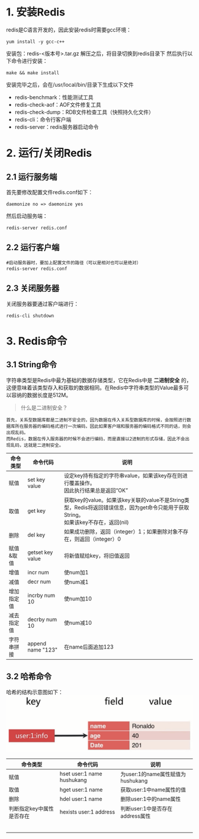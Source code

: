 # 1. 安装Redis

redis是C语言开发的，因此安装redis时需要gcc环境：

```shell
yum install -y gcc-c++
```

安装包：redis-<版本号>.tar.gz
解压之后，将目录切换到redis目录下
然后执行以下命令进行安装：
```shell
make && make install
```

安装完毕之后，会在/usr/local/bin/目录下生成以下文件

- redis-benchmark：性能测试工具
- redis-check-aof：AOF文件修复工具
- redis-check-dump：RDB文件检查工具（快照持久化文件）
- redis-cli：命令行客户端
- redis-server：redis服务器启动命令

# 2. 运行/关闭Redis

## 2.1 运行服务端

首先要修改配置文件redis.conf如下：
```text
daemonize no => daemonize yes
```

然后启动服务端：
```text
redis-server redis.conf
```

## 2.2 运行客户端
```text
#启动服务器时，要加上配置文件的路径（可以是相对也可以是绝对）
redis-server redis.conf
```

## 2.3 关闭服务器
关闭服务器要通过客户端进行：
```text
redis-cli shutdown
```

# 3. Redis命令

## 3.1 String命令

字符串类型是Redis中最为基础的数据存储类型，它在Redis中是 **二进制安全** 的，这便意味着该类型存入和获取的数据相同。在Redis中字符串类型的Value最多可以容纳的数据长度是512M。

> 什么是二进制安全？
```text
首先，关系型数据库都是二进制不安全的，因为数据在传入关系型数据库的时候，会按照进行数据库所在服务器的编码格式进行一次编码，因此如果客户端和服务器的编码格式不同的话，则会出现乱码。
而Redis，数据在传入服务器的时候不会进行编码，而是直接以2进制的形式存储，因此不会出现乱码，这就是二进制安全。
```

| 命令类型 | 命令代码 | 说明 |
| -- | -- | -- |
| 赋值 | set key value | 设定key持有指定的字符串value，如果该key存在则进行覆盖操作。<br>因此执行结果总是返回“OK” |
| 取值 | get key | 获取key的value。如果该key关联的value不是String类型，Redis将返回错误信息，因为get命令只能用于获取String。<br>如果该key不存在，返回(nil) |
| 删除 | del key | 如果成功删除，返回（integer）1；如果删除对象不存在，则返回（integer）0 |
| 赋值&取值 | getset key value | 将新值赋给key，将旧值返回 |
| 增值 | incr num | 使num加1 |
| 减值 | decr num | 使num减1 |
| 增加指定值 | incrby num 10 | 使num加10 |
| 减去指定值 | decrby num 10 | 使num减10 |
| 字符串拼接 | append name "123" | 在name后面追加123 |

## 3.2 哈希命令

哈希的结构示意图如下：
![avatar](https://raw.githubusercontent.com/hsk287416/LinuxNote/master/imgs/2018-08-11_081318.png)

| 命令类型 | 命令代码 | 说明 |
| -- | -- | -- |
| 赋值 | hset user:1 name hushukang | 为user:1的name属性赋值为hushukang |
| 取值 | hget user:1 name | 获取user:1中name属性的值 |
| 删除 | hdel user:1 name | 删除user:1中的name属性 |
| 判断指定key中属性是否存在 | hexists user:1 address | 判断user:1中是否存在address属性 |
|  |  |  |
|  |  |  |
|  |  |  |
|  |  |  |
|  |  |  |
|  |  |  |